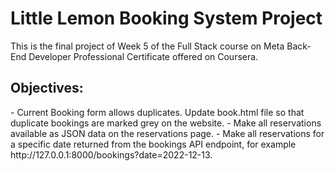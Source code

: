 # Little Lemon Booking System Project

This is the final project of Week 5 of the Full Stack course on Meta Back-End Developer Professional Certificate offered on Coursera. 

<h2> Objectives: </h2> 
- Current Booking form allows duplicates. Update book.html file so that duplicate bookings are marked grey on the website.
- Make all reservations available as JSON data on the reservations page. 
- Make all reservations for a specific date returned from the bookings API endpoint, for example  http://127.0.0.1:8000/bookings?date=2022-12-13.
